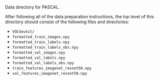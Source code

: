 Data directory for PASCAL.

After following all of the data preparation instructions, the top level of this directory should consist of the following files and directories:
* `VOCdevkit/`
* `formatted_train_images.npy`
* `formatted_train_labels.npy`
* `formatted_train_labels_obs.npy`
* `formatted_val_images.npy`
* `formatted_val_labels.npy`
* `formatted_val_labels_obs.npy`
* `train_features_imagenet_resnet50.npy`
* `val_features_imagenet_resnet50.npy`
